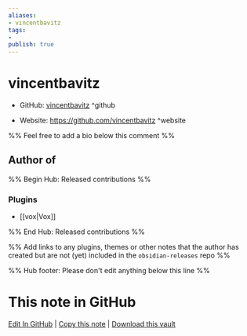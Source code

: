 ```yaml
---
aliases:
- vincentbavitz
tags:
- 
publish: true
---
```


# vincentbavitz

- GitHub: [vincentbavitz](https://github.com/vincentbavitz/) ^github
<!-- - Discord: `@` ^discord-->
- Website: <https://github.com/vincentbavitz> ^website
<!-- - [[Publish sites|Publish site]]: <https://> ^publish-->

%% Feel free to add a bio below this comment %%


## Author of

%% Begin Hub: Released contributions %%
### Plugins
- [[vox|Vox]]

%% End Hub: Released contributions %%

%% Add links to any plugins, themes or other notes that the author has created but are not (yet) included in the `obsidian-releases` repo %%

<!--
### Unlisted plugins
-->

<!--
### Others
-->

<!--
## Sponsor this author
-->

<!-- - [[GitHub sponsors]]: [Sponsor @vincentbavitz on GitHub Sponsors](https://github.com/sponsors/vincentbavitz) ^github-sponsor-->
<!-- - [[Buy me a coffee]]: <https://> ^buy-me-a-coffee-->
<!-- - [[PayPal]]: <https://> ^paypal-->
<!-- - [[Patreon]]: <https://> ^patreon-->

<!--
## Follow this author
-->

<!-- - [[YouTube Channels|On YouTube]]: <https://> ^youtube-->
<!-- - Twitter: <https://> ^twitter-->
<!-- - ... -->

%% Hub footer: Please don't edit anything below this line %%

# This note in GitHub

<span class="git-footer">[Edit In GitHub](https://github.dev/obsidian-community/obsidian-hub/blob/main/01%20-%20Community/People/vincentbavitz.md "git-hub-edit-note") | [Copy this note](https://raw.githubusercontent.com/obsidian-community/obsidian-hub/main/01%20-%20Community/People/vincentbavitz.md "git-hub-copy-note") | [Download this vault](https://github.com/obsidian-community/obsidian-hub/archive/refs/heads/main.zip "git-hub-download-vault") </span>
